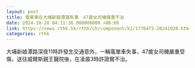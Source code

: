 ```yaml
---
layout: post
title: 電單車在大埔新娘潭路失事　47歲女司機傷重不治
date: 2024-10-28 04:11:36.000000000 +08:00
link: https://news.rthk.hk/rthk/ch/component/k2/1776473-20241028.htm
categories: rthk
---
```


大埔新娘潭路深夜11時許發生交通意外，一輛電單車失事，47歲女司機嚴重受傷，送往威爾斯親王醫院後，在凌晨3時許證實不治。
